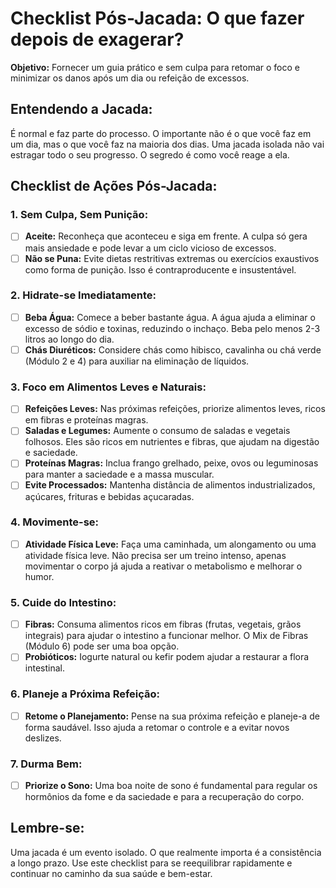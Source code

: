 # Checklist Pós-Jacada: O que fazer depois de exagerar?

**Objetivo:** Fornecer um guia prático e sem culpa para retomar o foco e minimizar os danos após um dia ou refeição de excessos.

## Entendendo a Jacada:
É normal e faz parte do processo. O importante não é o que você faz em um dia, mas o que você faz na maioria dos dias. Uma jacada isolada não vai estragar todo o seu progresso. O segredo é como você reage a ela.

## Checklist de Ações Pós-Jacada:

### 1. Sem Culpa, Sem Punição:
- [ ] **Aceite:** Reconheça que aconteceu e siga em frente. A culpa só gera mais ansiedade e pode levar a um ciclo vicioso de excessos.
- [ ] **Não se Puna:** Evite dietas restritivas extremas ou exercícios exaustivos como forma de punição. Isso é contraproducente e insustentável.

### 2. Hidrate-se Imediatamente:
- [ ] **Beba Água:** Comece a beber bastante água. A água ajuda a eliminar o excesso de sódio e toxinas, reduzindo o inchaço. Beba pelo menos 2-3 litros ao longo do dia.
- [ ] **Chás Diuréticos:** Considere chás como hibisco, cavalinha ou chá verde (Módulo 2 e 4) para auxiliar na eliminação de líquidos.

### 3. Foco em Alimentos Leves e Naturais:
- [ ] **Refeições Leves:** Nas próximas refeições, priorize alimentos leves, ricos em fibras e proteínas magras.
- [ ] **Saladas e Legumes:** Aumente o consumo de saladas e vegetais folhosos. Eles são ricos em nutrientes e fibras, que ajudam na digestão e saciedade.
- [ ] **Proteínas Magras:** Inclua frango grelhado, peixe, ovos ou leguminosas para manter a saciedade e a massa muscular.
- [ ] **Evite Processados:** Mantenha distância de alimentos industrializados, açúcares, frituras e bebidas açucaradas.

### 4. Movimente-se:
- [ ] **Atividade Física Leve:** Faça uma caminhada, um alongamento ou uma atividade física leve. Não precisa ser um treino intenso, apenas movimentar o corpo já ajuda a reativar o metabolismo e melhorar o humor.

### 5. Cuide do Intestino:
- [ ] **Fibras:** Consuma alimentos ricos em fibras (frutas, vegetais, grãos integrais) para ajudar o intestino a funcionar melhor. O Mix de Fibras (Módulo 6) pode ser uma boa opção.
- [ ] **Probióticos:** Iogurte natural ou kefir podem ajudar a restaurar a flora intestinal.

### 6. Planeje a Próxima Refeição:
- [ ] **Retome o Planejamento:** Pense na sua próxima refeição e planeje-a de forma saudável. Isso ajuda a retomar o controle e a evitar novos deslizes.

### 7. Durma Bem:
- [ ] **Priorize o Sono:** Uma boa noite de sono é fundamental para regular os hormônios da fome e da saciedade e para a recuperação do corpo.

## Lembre-se:
Uma jacada é um evento isolado. O que realmente importa é a consistência a longo prazo. Use este checklist para se reequilibrar rapidamente e continuar no caminho da sua saúde e bem-estar.

